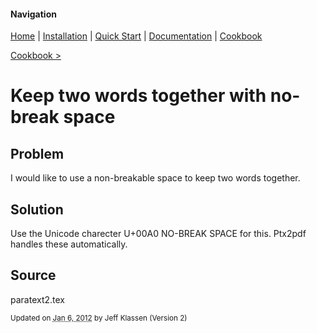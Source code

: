 #### Navigation

[Home](../home/README.md)  | [Installation](../installation/README.md) | [Quick Start](../quick-start/README.md) | [Documentation](../documentation/README.md) | [Cookbook ](../cookbook/README.md) 

[Cookbook >](../README.md) 


# <span class="entry-title">Keep two words together with no-break space</span>



## <a name="TOC-Problem">Problem</a>

<a name="TOC-Problem">

I would like to use a non-breakable space to keep two words together.

</a>

## <a name="TOC-Problem"></a><a name="TOC-Solution">Solution</a>

<a name="TOC-Solution">

Use the Unicode charecter U+00A0 NO-BREAK SPACE for this. Ptx2pdf handles these automatically.

</a>

## <a name="TOC-Solution"></a><a name="TOC-Source">Source</a>



paratext2.tex



<small>Updated on <abbr class="updated" title="2012-01-06T15:14:53.405Z">Jan 6, 2012</abbr> by <span class="author"><span class="vcard">Jeff Klassen</span> </span>(Version <span class="sites:revision">2</span>)</small>  


